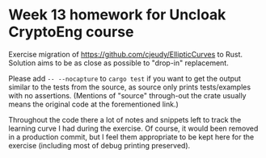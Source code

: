 # Week 13 homework for Uncloak CryptoEng course

Exercise migration of https://github.com/cjeudy/EllipticCurves to Rust. Solution aims to be as close as possible to "drop-in" replacement.

Please add `-- --nocapture` to `cargo test` if you want to get the output similar to the tests from the source, as source only prints tests/examples with no assertions. (Mentions of "source" through-out the crate usually means the original code at the forementioned link.)

Throughout the code there a lot of notes and snippets left to track the learning curve I had during the exercise. Of course, it would been removed in a production commit, but I feel them appropriate to be kept here for the exercise (including most of debug printing preserved).
